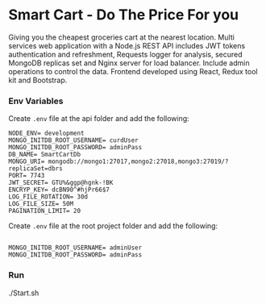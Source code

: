 # Smart Cart - Do The Price For you

Giving you the cheapest groceries cart at the nearest location.
Multi services web application with a Node.js REST API includes JWT tokens authentication and refreshment, Requests logger for analysis, secured MongoDB replicas set and Nginx server for load balancer.
Include admin operations to control the data.
Frontend developed using React, Redux tool kit and Bootstrap.

### Env Variables

Create `.env` file at the api folder and add the following:

```
NODE_ENV= development
MONGO_INITDB_ROOT_USERNAME= curdUser
MONGO_INITDB_ROOT_PASSWORD= adminPass
DB_NAME= SmartCartDb
MONGO_URI= mongodb://mongo1:27017,mongo2:27018,mongo3:27019/?replicaSet=dbrs
PORT= 7743
JWT_SECRET= GTU%&ggp@hgnk-!BK
ENCRYP_KEY= dcBN90^#hjPr66$7
LOG_FILE_ROTATION= 30d
LOG_FILE_SIZE= 50M
PAGINATION_LIMIT= 20

```

Create `.env` file at the root project folder and add the following:

```

MONGO_INITDB_ROOT_USERNAME= adminUser
MONGO_INITDB_ROOT_PASSWORD= adminPass

```

### Run

./Start.sh
